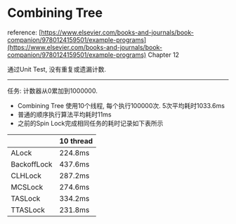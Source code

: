 <!--
 * @Author: starrysky9959 starrysky9651@outlook.com
 * @Date: 2022-11-09 00:12:39
 * @LastEditors: starrysky9959 starrysky9651@outlook.com
 * @LastEditTime: 2022-11-09 23:54:14
 * @Description:  
-->
# Combining Tree
reference: [https://www.elsevier.com/books-and-journals/book-companion/9780124159501/example-programs](https://www.elsevier.com/books-and-journals/book-companion/9780124159501/example-programs) Chapter 12

通过Unit Test, 没有重复或遗漏计数.

---

任务: 计数器从0累加到1000000.
- Combining Tree 使用10个线程, 每个执行100000次. 5次平均耗时1033.6ms
- 普通的顺序执行算法平均耗时11ms
- 之前的Spin Lock完成相同任务的耗时记录如下表所示

||10 thread|
|---|---|
|ALock|224.8ms|
|BackoffLock|437.6ms|
|CLHLock|287.2ms|
|MCSLock|274.6ms|
|TASLock|334.2ms|
|TTASLock|231.8ms|





